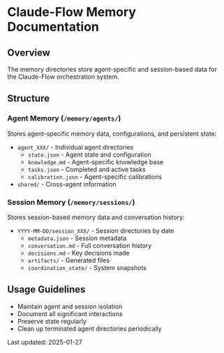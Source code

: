 # Claude-Flow Memory Documentation

## Overview
The memory directories store agent-specific and session-based data for the Claude-Flow orchestration system.

## Structure

### Agent Memory (`/memory/agents/`)
Stores agent-specific memory data, configurations, and persistent state:
- `agent_XXX/` - Individual agent directories
  - `state.json` - Agent state and configuration
  - `knowledge.md` - Agent-specific knowledge base
  - `tasks.json` - Completed and active tasks
  - `calibration.json` - Agent-specific calibrations
- `shared/` - Cross-agent information

### Session Memory (`/memory/sessions/`)
Stores session-based memory data and conversation history:
- `YYYY-MM-DD/session_XXX/` - Session directories by date
  - `metadata.json` - Session metadata
  - `conversation.md` - Full conversation history
  - `decisions.md` - Key decisions made
  - `artifacts/` - Generated files
  - `coordination_state/` - System snapshots

## Usage Guidelines
- Maintain agent and session isolation
- Document all significant interactions
- Preserve state regularly
- Clean up terminated agent directories periodically

Last updated: 2025-01-27